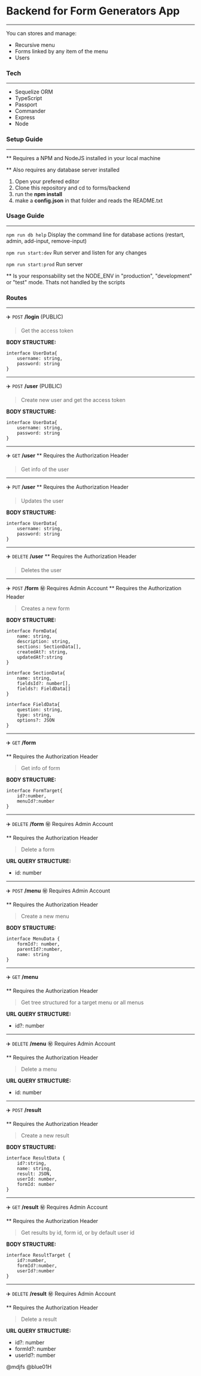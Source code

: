 # Backend for Form Generators App

------------

You can stores and manage:

- Recursive menu
- Forms linked by any item of the menu
- Users

### Tech

------------

- Sequelize ORM 
- TypeScript
- Passport
- Commander
- Express
- Node

### Setup Guide

------------

** Requires a NPM and NodeJS installed in your local machine

** Also requires any database server installed

1. Open your prefered editor
2. Clone this repository and cd to forms/backend
3. run the **npm install**
4. make a **config.json** in that folder and reads the README.txt

### Usage Guide

------------

`npm run db help` Display the command line for database actions (restart, admin, add-input, remove-input)

`npm run start:dev` Run server and listen for any changes 

`npm run start:prod` Run server

** Is your responsability set the NODE_ENV in "production", "development" or "test" mode. Thats not handled by the scripts

### Routes

------------


:airplane: `POST` **/login**  (PUBLIC)

> Get the access token

**BODY STRUCTURE:**

    interface UserData{
        username: string,
        password: string
    }

------------
:airplane: `POST` **/user** (PUBLIC)

> Create new user and get the access token

**BODY STRUCTURE:**

    interface UserData{
        username: string,
        password: string
    }
------------
:airplane: `GET` **/user** 
** Requires the Authorization Header
> Get info of the user

------------
:airplane: `PUT` **/user** 
** Requires the Authorization Header
> Updates the user

**BODY STRUCTURE:**

    interface UserData{
        username: string,
        password: string
    }

------------
:airplane: `DELETE` **/user** 
** Requires the Authorization Header
> Deletes the user

------------
:airplane: `POST` **/form** :secret: Requires Admin Account
** Requires the Authorization Header
> Creates a new form

**BODY STRUCTURE:**

    interface FormData{
        name: string,
        description: string,
        sections: SectionData[],
        createdAt?: string,
        updatedAt?:string
    }
    
    interface SectionData{
        name: string,
        fieldsId?: number[],
        fields?: FieldData[]
    }
    
    interface FieldData{
        question: string,
        type: string,
        options?: JSON
    }

------------
:airplane: `GET` **/form** 

** Requires the Authorization Header

> Get info of form

**BODY STRUCTURE:**

    interface FormTarget{
        id?:number,
        menuId?:number
    }

------------
:airplane: `DELETE` **/form** :secret: Requires Admin Account

** Requires the Authorization Header

> Delete a form

**URL QUERY STRUCTURE:**

* id: number

------------
:airplane: `POST` **/menu** :secret: Requires Admin Account

** Requires the Authorization Header

> Create a new menu

**BODY STRUCTURE:**

    interface MenuData {
        formId?: number,
        parentId?:number,
        name: string
    }

------------
:airplane: `GET` **/menu** 

** Requires the Authorization Header

> Get tree structured for a target menu or all menus

**URL QUERY STRUCTURE:**

* id?: number

------------
:airplane: `DELETE` **/menu**  :secret: Requires Admin Account

** Requires the Authorization Header

> Delete a menu

**URL QUERY STRUCTURE:**

* id: number

------------
:airplane: `POST` **/result** 

** Requires the Authorization Header

> Create a new result

**BODY STRUCTURE:**

    interface ResultData {
        id?:string,
        name: string,
        result: JSON,
        userId: number,
        formId: number
    }
    

------------
:airplane: `GET` **/result** :secret: Requires Admin Account

** Requires the Authorization Header

> Get results by id, form id, or by default user id

**BODY STRUCTURE:**

    interface ResultTarget {
        id?:number,
        formId?:number,
        userId?:number
    }
    

------------
:airplane: `DELETE` **/result** :secret: Requires Admin Account

** Requires the Authorization Header

> Delete a result

**URL QUERY STRUCTURE:**

* id?: number
* formId?: number
* userId?: number

@mdjfs
@blue01H